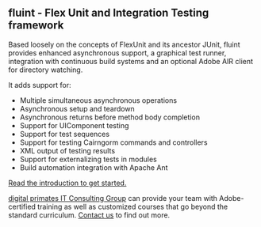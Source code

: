 ## fluint - Flex Unit and Integration Testing framework ##

Based loosely on the concepts of FlexUnit and its ancestor JUnit, fluint provides enhanced asynchronous support, a graphical test runner, integration with continuous build systems and an optional Adobe AIR client for directory watching.

It adds support for:

  * Multiple simultaneous asynchronous operations
  * Asynchronous setup and teardown
  * Asynchronous returns before method body completion
  * Support for UIComponent testing
  * Support for test sequences
  * Support for testing Cairngorm commands and controllers
  * XML output of testing results
  * Support for externalizing tests in modules
  * Build automation integration with Apache Ant

[Read the introduction to get started.](Introduction.md)

[digital primates IT Consulting Group](http://www.digitalprimates.net/) can provide your team with Adobe-certified training as well as customized courses that go beyond the standard curriculum. [Contact us](mailto:answers@digitalprimates.net) to find out more.